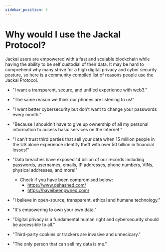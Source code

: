 ```yaml
---
sidebar_position: 3
---
```


# Why would I use the Jackal Protocol? 

Jackal users are empowered with a fast and scalable blockchain while having the ability to be self custodial of their data. It may be hard to comprehend why many strive for a high digital privacy and cyber security posture, so here is a community compiled list of reasons people use the Jackal Protocol. 

- "I want a transparent, secure, and unified experience with web3." 

- "The same reason we think our phones are listening to us!"

- "I want better cybersecurity but don’t want to change your passwords every month."

- "Because I shouldn't have to give up ownership of all my personal information to access basic services on the Internet." 

- "I can't trust third parties that sell your data when 15 million people in the US alone experience identity theft with over 50 billion in financial losses!" 

- "Data breaches have exposed 14 billion of our records including passwords, usernames, emails, IP addresses, phone numbers, VINs, physical addresses, and more!"

  - Check if you have been compromised below: 
    - https://www.dehashed.com/
    - https://haveibeenpwned.com/

- "I believe in open-source, transparent, ethical and humane technology." 

- "It's empowering to own your own data."

- "Digital privacy is a fundamental human right and cybersecurity should be accessible to all." 

- "Third-party cookies or trackers are invasive and unnecicary." 

- "The only person that can sell my data is me." 



